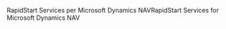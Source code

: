 <span data-ttu-id="326f5-101">RapidStart Services per Microsoft Dynamics NAV</span><span class="sxs-lookup"><span data-stu-id="326f5-101">RapidStart Services for Microsoft Dynamics NAV</span></span>